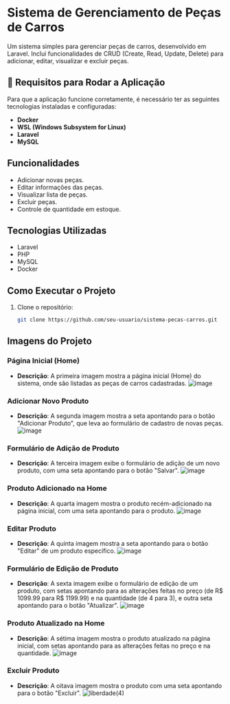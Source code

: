 # Sistema de Gerenciamento de Peças de Carros

Um sistema simples para gerenciar peças de carros, desenvolvido em Laravel. Inclui funcionalidades de CRUD (Create, Read, Update, Delete) para adicionar, editar, visualizar e excluir peças.

## 🚨 Requisitos para Rodar a Aplicação

Para que a aplicação funcione corretamente, é necessário ter as seguintes tecnologias instaladas e configuradas:

- **Docker**  
- **WSL (Windows Subsystem for Linux)**  
- **Laravel**  
- **MySQL** 

## Funcionalidades

- Adicionar novas peças.
- Editar informações das peças.
- Visualizar lista de peças.
- Excluir peças.
- Controle de quantidade em estoque.

## Tecnologias Utilizadas

- Laravel
- PHP
- MySQL
- Docker

## Como Executar o Projeto

1. Clone o repositório:
   ```bash
   git clone https://github.com/seu-usuario/sistema-pecas-carros.git

## Imagens do Projeto

### Página Inicial (Home)
- **Descrição**: A primeira imagem mostra a página inicial (Home) do sistema, onde são listadas as peças de carros cadastradas.
![image](https://github.com/user-attachments/assets/3fbcac80-97c7-49ae-86d6-37c21d06b4bd)

### Adicionar Novo Produto
- **Descrição**: A segunda imagem mostra a seta apontando para o botão "Adicionar Produto", que leva ao formulário de cadastro de novas peças.
![image](https://github.com/user-attachments/assets/e82b639c-248b-4523-8fca-d6f33808e74d)

### Formulário de Adição de Produto
- **Descrição**: A terceira imagem exibe o formulário de adição de um novo produto, com uma seta apontando para o botão "Salvar".
![image](https://github.com/user-attachments/assets/0aa09e07-5634-49a3-9c1f-2d739aa42951)

### Produto Adicionado na Home
- **Descrição**: A quarta imagem mostra o produto recém-adicionado na página inicial, com uma seta apontando para o produto.
![image](https://github.com/user-attachments/assets/d9534b52-4a6d-4418-833f-126325d35239)

### Editar Produto
- **Descrição**: A quinta imagem mostra a seta apontando para o botão "Editar" de um produto específico.
![image](https://github.com/user-attachments/assets/f6b205ce-af52-4641-b1e8-dab8c3cfed3b)

### Formulário de Edição de Produto
- **Descrição**: A sexta imagem exibe o formulário de edição de um produto, com setas apontando para as alterações feitas no preço (de R$ 1099.99 para R$ 1199.99) e na quantidade (de 4 para 3), e outra seta apontando para o botão "Atualizar".
![image](https://github.com/user-attachments/assets/0a9a6710-fa09-43d8-8b86-9da684ba9154)

### Produto Atualizado na Home
- **Descrição**: A sétima imagem mostra o produto atualizado na página inicial, com setas apontando para as alterações feitas no preço e na quantidade.
![image](https://github.com/user-attachments/assets/c323f0e8-f92e-44c8-bf61-21e440ccb53c)

### Excluir Produto
- **Descrição**: A oitava imagem mostra o produto com uma seta apontando para o botão "Excluir".
![liberdade(4)](https://github.com/user-attachments/assets/55cf2e7d-63c3-40c4-a77e-957c4fa2da47)
